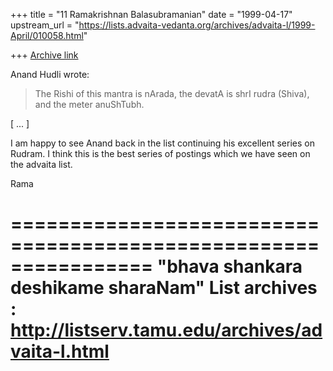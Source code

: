 +++
title = "11 Ramakrishnan Balasubramanian"
date = "1999-04-17"
upstream_url = "https://lists.advaita-vedanta.org/archives/advaita-l/1999-April/010058.html"

+++
[Archive link](https://lists.advaita-vedanta.org/archives/advaita-l/1999-April/010058.html)

Anand Hudli <anandhudli at HOTMAIL.COM> wrote:

>  The Rishi of this mantra is nArada, the devatA is shrI rudra
>  (Shiva),  and the meter anuShTubh.

[ ... ]

I am happy to see Anand back in the list continuing his excellent
series on Rudram. I think this is the best series of postings which we
have seen on the advaita list.

Rama

================================================================
"bhava shankara deshikame sharaNam"
List archives : http://listserv.tamu.edu/archives/advaita-l.html
================================================================

